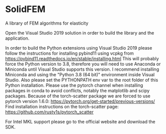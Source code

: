 # SolidFEM
A library of FEM algorithms for elasticity

Open the Visual Studio 2019 solution in order to build the library and the application.

In order to build the Python extensions using Visual Studio 2019 please follow the instructions for installing pybind11 using vcpkg from https://pybind11.readthedocs.io/en/stable/installing.html
This will probably force the Python version to 3.8, therefore you will need to use Anaconda or Miniconda until Visual Studio supports this version.
I recommend installing Miniconda and using the "Python 3.8 (64 bit)" environment inside Visual Studio. Also please set the PYTHONPATH env var to the root folder of this Python installation.
Please use the pytorch channel when installing packages in conda to avoid conflicts, notably the matplotlib and scipy packages.
Because of the torch-scatter package we are forced to use pytorch version 1.6.0: https://pytorch.org/get-started/previous-versions/
Find installation instructions on the torch-scatter page: https://github.com/rusty1s/pytorch_scatter

For Intel MKL support please go to the official website and download the SDK.
